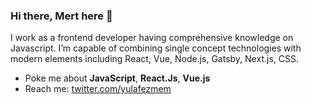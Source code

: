 ### Hi there, Mert here 👋

I work as a frontend developer having comprehensive knowledge on Javascript. I’m capable of combining single concept technologies with modern elements including React, Vue, Node.js, Gatsby, Next.js, CSS.

- Poke me about **JavaScript**, **React.Js**, **Vue.js**
- Reach me: [twitter.com/yulafezmem](https://twitter.com/yulafezmem)
